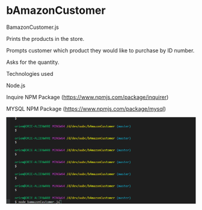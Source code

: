 # bAmazonCustomer


BamazonCustomer.js

Prints the products in the store.

Prompts customer which product they would like to purchase by ID number.

Asks for the quantity.




Technologies used

Node.js

Inquire NPM Package (https://www.npmjs.com/package/inquirer)


MYSQL NPM Package (https://www.npmjs.com/package/mysql)

![Image description](./bamazonCustomer.gif)